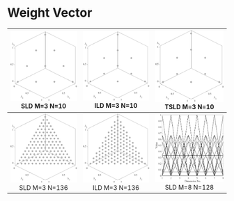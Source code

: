 # Weight Vector
 
|![image](../Data/SLDN10.png)SLD M=3 N=10|![image](../Data/ILDN10.png)ILD M=3 N=10|![image](../Data/TSLDN9.png)TSLD M=3 N=10|
|:-:|:-:|:-:|
|![image](../Data/SLDN136.png)SLD M=3 N=136|![image](../Data/ILDN136.png)ILD M=3 N=136|![image](../Data/TSLDN128.png)SLD M=8 N=128|

